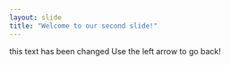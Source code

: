 ```yaml
---
layout: slide
title: "Welcome to our second slide!"
---
```

this text has been changed
Use the left arrow to go back!
